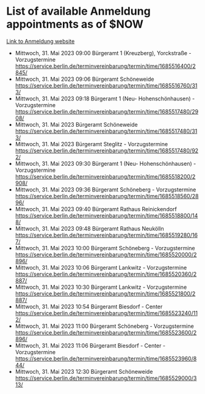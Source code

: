 # List of available Anmeldung appointments as of $NOW
[Link to Anmeldung website](https://service.berlin.de/terminvereinbarung/termin/tag.php?termin=1&anliegen[]=120686&dienstleisterlist=122210,122217,327316,122219,327312,122227,327314,122231,327346,122243,327348,122254,122252,329742,122260,329745,122262,329748,122271,327278,122273,327274,122277,327276,330436,122280,327294,122282,327290,122284,327292,122291,327270,122285,327266,122286,327264,122296,327268,150230,329760,122297,327286,122294,327284,122312,329763,122314,329775,122304,327330,122311,327334,122309,327332,317869,122281,327352,122279,329772,122283,122276,327324,122274,327326,122267,329766,122246,327318,122251,327320,122257,327322,122208,327298,122226,327300&herkunft=http%3A%2F%2Fservice.berlin.de%2Fdienstleistung%2F120686%2F)
- Mittwoch, 31. Mai 2023 09:00 Bürgeramt 1 (Kreuzberg), Yorckstraße - Vorzugstermine https://service.berlin.de/terminvereinbarung/termin/time/1685516400/2845/
- Mittwoch, 31. Mai 2023 09:06 Bürgeramt Schöneweide https://service.berlin.de/terminvereinbarung/termin/time/1685516760/313/
- Mittwoch, 31. Mai 2023 09:18 Bürgeramt 1 (Neu- Hohenschönhausen) - Vorzugstermine https://service.berlin.de/terminvereinbarung/termin/time/1685517480/2908/
- Mittwoch, 31. Mai 2023  Bürgeramt Schöneweide https://service.berlin.de/terminvereinbarung/termin/time/1685517480/313/
- Mittwoch, 31. Mai 2023  Bürgeramt Steglitz - Vorzugstermine https://service.berlin.de/terminvereinbarung/termin/time/1685517480/922/
- Mittwoch, 31. Mai 2023 09:30 Bürgeramt 1 (Neu- Hohenschönhausen) - Vorzugstermine https://service.berlin.de/terminvereinbarung/termin/time/1685518200/2908/
- Mittwoch, 31. Mai 2023 09:36 Bürgeramt Schöneberg - Vorzugstermine https://service.berlin.de/terminvereinbarung/termin/time/1685518560/2896/
- Mittwoch, 31. Mai 2023 09:40 Bürgeramt Rathaus Reinickendorf https://service.berlin.de/terminvereinbarung/termin/time/1685518800/148/
- Mittwoch, 31. Mai 2023 09:48 Bürgeramt Rathaus Neukölln https://service.berlin.de/terminvereinbarung/termin/time/1685519280/167/
- Mittwoch, 31. Mai 2023 10:00 Bürgeramt Schöneberg - Vorzugstermine https://service.berlin.de/terminvereinbarung/termin/time/1685520000/2896/
- Mittwoch, 31. Mai 2023 10:06 Bürgeramt Lankwitz - Vorzugstermine https://service.berlin.de/terminvereinbarung/termin/time/1685520360/2887/
- Mittwoch, 31. Mai 2023 10:30 Bürgeramt Lankwitz - Vorzugstermine https://service.berlin.de/terminvereinbarung/termin/time/1685521800/2887/
- Mittwoch, 31. Mai 2023 10:54 Bürgeramt Biesdorf - Center https://service.berlin.de/terminvereinbarung/termin/time/1685523240/112/
- Mittwoch, 31. Mai 2023 11:00 Bürgeramt Schöneberg - Vorzugstermine https://service.berlin.de/terminvereinbarung/termin/time/1685523600/2896/
- Mittwoch, 31. Mai 2023 11:06 Bürgeramt Biesdorf - Center - Vorzugstermine https://service.berlin.de/terminvereinbarung/termin/time/1685523960/844/
- Mittwoch, 31. Mai 2023 12:30 Bürgeramt Schöneweide https://service.berlin.de/terminvereinbarung/termin/time/1685529000/313/
